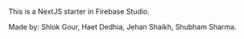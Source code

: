 This is a NextJS starter in Firebase Studio.

Made by:
Shlok Gour,
Haet Dedhia,
Jehan Shaikh,
Shubham Sharma.
